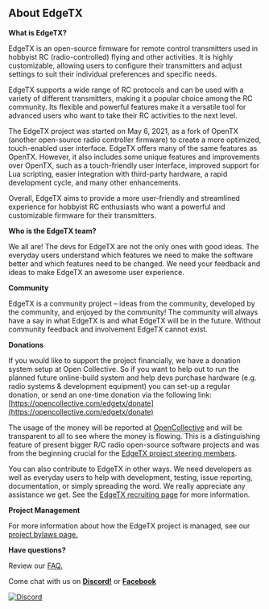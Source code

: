 ## About EdgeTX


**What is  EdgeTX?**

EdgeTX is an open-source firmware for remote control transmitters used in hobbyist RC (radio-controlled) flying and other activities. It is highly customizable, allowing users to configure their transmitters and adjust settings to suit their individual preferences and specific needs.

EdgeTX supports a wide range of RC protocols and can be used with a variety of different transmitters, making it a popular choice among the RC community. Its flexible and powerful features make it a versatile tool for advanced users who want to take their RC activities to the next level.

The EdgeTX project was started on May 6, 2021, as a fork of OpenTX (another open-source radio controller firmware) to create a more optimized, touch-enabled user interface. EdgeTX offers many of the same features as OpenTX. However, it also includes some unique features and improvements over OpenTX, such as a touch-friendly user interface, improved support for Lua scripting, easier integration with third-party hardware, a rapid development cycle, and many other enhancements.

Overall, EdgeTX aims to provide a more user-friendly and streamlined experience for hobbyist RC enthusiasts who want a powerful and customizable firmware for their transmitters. 

**Who is the EdgeTX team?**

We all are! The devs for EdgeTX are not the only ones with good ideas. The everyday users understand which features we need to make the software better and which features need to be changed. We need your feedback and ideas to make EdgeTX an awesome user experience.

**Community**

EdgeTX is a community project – ideas from the community, developed by the community, and enjoyed by the community! The community will always have a say in what EdgeTX is and what EdgeTX will be in the future. Without community feedback and involvement EdgeTX cannot exist.

**Donations**

If you would like to support the project financially, we have a donation system setup at Open Collective. So if you want to help out to run the planned future online-build system and help devs purchase hardware (e.g. radio systems & development equipment) you can set-up a regular donation, or send an one-time donation via the following link: [https://opencollective.com/edgetx/donate](https://opencollective.com/edgetx/donate)

The usage of the money will be reported at [OpenCollective](https://opencollective.com/edgetx) and will be transparent to all to see where the money is flowing. This is a distinguishing feature of present bigger R/C radio open-source software projects and was from the beginning crucial for the [EdgeTX project steering members](https://edgetx.org/bylaws). 

You can also contribute to EdgeTX in other ways. We need developers as well as everyday users to help with development, testing, issue reporting, documentation, or simply spreading the word. We really appreciate any assistance we get. See the [EdgeTX recruiting page](https://edgetx.org/recruiting) for more information.

**Project Management**

For more information about how the EdgeTX project is managed, see our [project bylaws page.](https://edgetx.org/bylaws)

**Have questions?** 

Review our [FAQ.](https://github.com/EdgeTX/edgetx.github.io/wiki/Frequently-Asked-Questions)

Come chat with us on **[Discord!](https://github.com/EdgeTX/edgetx.github.io/wiki/Community-Guidlines)** or **[Facebook](https://www.facebook.com/groups/edgetx)**

[![Discord](https://img.shields.io/discord/839849772864503828.svg?label=&logo=discord&logoColor=ffffff&color=7389D8&labelColor=6A7EC2)](https://github.com/EdgeTX/edgetx.github.io/wiki/Community-Guidlines)
